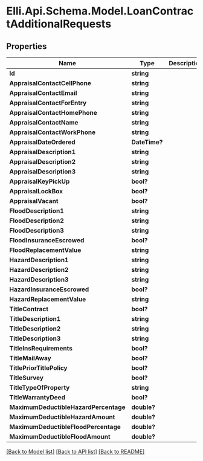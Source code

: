 # Elli.Api.Schema.Model.LoanContractAdditionalRequests
## Properties

Name | Type | Description | Notes
------------ | ------------- | ------------- | -------------
**Id** | **string** |  | [optional] 
**AppraisalContactCellPhone** | **string** |  | [optional] 
**AppraisalContactEmail** | **string** |  | [optional] 
**AppraisalContactForEntry** | **string** |  | [optional] 
**AppraisalContactHomePhone** | **string** |  | [optional] 
**AppraisalContactName** | **string** |  | [optional] 
**AppraisalContactWorkPhone** | **string** |  | [optional] 
**AppraisalDateOrdered** | **DateTime?** |  | [optional] 
**AppraisalDescription1** | **string** |  | [optional] 
**AppraisalDescription2** | **string** |  | [optional] 
**AppraisalDescription3** | **string** |  | [optional] 
**AppraisalKeyPickUp** | **bool?** |  | [optional] 
**AppraisalLockBox** | **bool?** |  | [optional] 
**AppraisalVacant** | **bool?** |  | [optional] 
**FloodDescription1** | **string** |  | [optional] 
**FloodDescription2** | **string** |  | [optional] 
**FloodDescription3** | **string** |  | [optional] 
**FloodInsuranceEscrowed** | **bool?** |  | [optional] 
**FloodReplacementValue** | **string** |  | [optional] 
**HazardDescription1** | **string** |  | [optional] 
**HazardDescription2** | **string** |  | [optional] 
**HazardDescription3** | **string** |  | [optional] 
**HazardInsuranceEscrowed** | **bool?** |  | [optional] 
**HazardReplacementValue** | **string** |  | [optional] 
**TitleContract** | **bool?** |  | [optional] 
**TitleDescription1** | **string** |  | [optional] 
**TitleDescription2** | **string** |  | [optional] 
**TitleDescription3** | **string** |  | [optional] 
**TitleInsRequirements** | **bool?** |  | [optional] 
**TitleMailAway** | **bool?** |  | [optional] 
**TitlePriorTitlePolicy** | **bool?** |  | [optional] 
**TitleSurvey** | **bool?** |  | [optional] 
**TitleTypeOfProperty** | **string** |  | [optional] 
**TitleWarrantyDeed** | **bool?** |  | [optional] 
**MaximumDeductibleHazardPercentage** | **double?** |  | [optional] 
**MaximumDeductibleHazardAmount** | **double?** |  | [optional] 
**MaximumDeductibleFloodPercentage** | **double?** |  | [optional] 
**MaximumDeductibleFloodAmount** | **double?** |  | [optional] 

[[Back to Model list]](../README.md#documentation-for-models) [[Back to API list]](../README.md#documentation-for-api-endpoints) [[Back to README]](../README.md)

